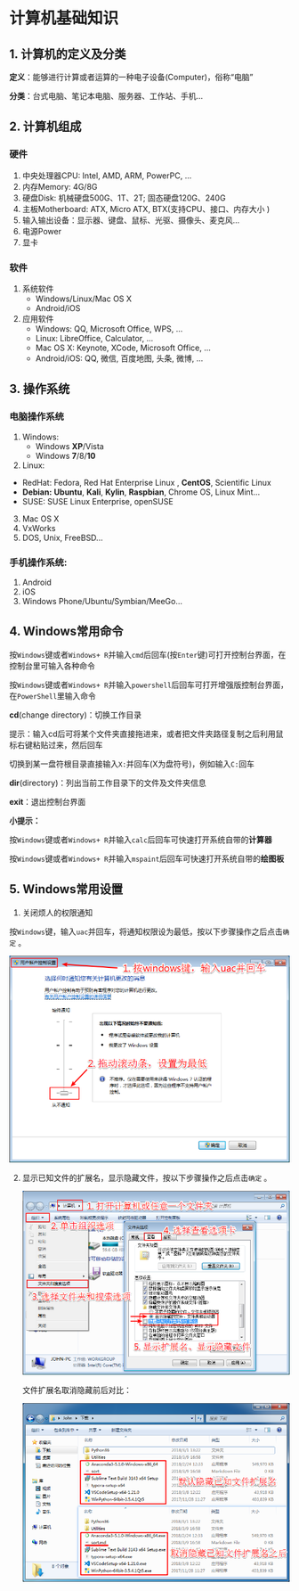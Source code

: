 # 计算机基础知识



## 1. 计算机的定义及分类

**定义**：能够进行计算或者运算的一种电子设备(Computer)，俗称“电脑”

**分类**：台式电脑、笔记本电脑、服务器、工作站、手机...



## 2. 计算机组成

### 硬件

1. 中央处理器CPU: Intel, AMD, ARM, PowerPC, ...
2. 内存Memory: 4G/8G
3. 硬盘Disk: 机械硬盘500G、1T、2T; 固态硬盘120G、240G
4. 主板Motherboard: ATX, Micro ATX, BTX(支持CPU、接口、内存大小 )
5. 输入输出设备：显示器、键盘、鼠标、光驱、摄像头、麦克风...
6. 电源Power
7. 显卡



### 软件

1. 系统软件
   - Windows/Linux/Mac OS X
   - Android/iOS
2. 应用软件
   - Windows: QQ, Microsoft Office, WPS, ...
   - Linux: LibreOffice, Calculator, ...
   - Mac OS X: Keynote, XCode, Microsoft Office, ...
   - Android/iOS: QQ, 微信, 百度地图, 头条, 微博, ...




## 3. 操作系统

### 电脑操作系统

1. Windows: 
   - Windows **XP**/Vista
   - Windows **7**/8/**10**
2. Linux: 
  - RedHat:  Fedora, Red Hat Enterprise Linux , **CentOS**, Scientific Linux
  - **Debian:** **Ubuntu**, **Kali**, **Kylin**, **Raspbian**, Chrome OS, Linux Mint...
  - SUSE: SUSE Linux Enterprise, openSUSE
3. Mac OS X
4. VxWorks
5. DOS, Unix, FreeBSD...

### 手机操作系统: 

1. Android
2. iOS
3. Windows Phone/Ubuntu/Symbian/MeeGo...




## 4. Windows常用命令

按`Windows`键或者`Windows+ R`并输入`cmd`后回车(按`Enter`键)可打开控制台界面，在控制台里可输入各种命令

按`Windows`键或者`Windows+ R`并输入`powershell`后回车可打开增强版控制台界面，在`PowerShell`里输入命令

**cd**(change directory)：切换工作目录

​	提示：输入cd后可将某个文件夹直接拖进来，或者把文件夹路径复制之后利用鼠标右键粘贴过来，然后回车

切换到某一盘符根目录直接输入`X:`并回车(X为盘符号)，例如输入`C:`回车

**dir**(directory)：列出当前工作目录下的文件及文件夹信息

**exit**：退出控制台界面

**小提示：**

按`Windows`键或者`Windows+ R`并输入`calc`后回车可快速打开系统自带的**计算器**

按`Windows`键或者`Windows+ R`并输入`mspaint`后回车可快速打开系统自带的**绘图板**



## 5. Windows常用设置

1.  关闭烦人的权限通知

   按`Windows`键，输入`uac`并回车，将通知权限设为最低，按以下步骤操作之后点击`确定` 。

   ![UAC](images/uac.png)

2. 显示已知文件的扩展名，显示隐藏文件，按以下步骤操作之后点击`确定` 。

    ![ext-settings](images/ext-settings.png)

    文件扩展名取消隐藏前后对比：

    ![ext-hide-unhide](images/ext-hide-unhide.png)




